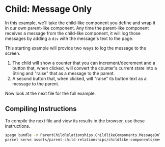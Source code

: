 # Child: Message Only

In this example, we'll take the child-like component you define and wrap it in our own parent-like component. Any time the parent-like component receives a message from the child-like component, it will log those messages by adding a `div` with the message's text to the page.

This starting example will provide two ways to log the message to the screen.
1. The child will show a counter that you can increment/decrement and a button that, when clicked, will convert the counter's current state into a String and "raise" that as a message to the parent.
2. A second button that, when clicked, will "raise" its button text as a message to the parent.

Now look at the next file for the full example.

## Compiling Instructions

To compile the next file and view its results in the browser, use these instructions.

```bash
spago bundle -m ParentChildRelationships.ChildlikeComponents.MessageOnly -t assets/parent-child-relationships/childlike-components/message-only.js
parcel serve assets/parent-child-relationships/childlike-components/message-only.html -o message-only--parcelified.html --open
```
